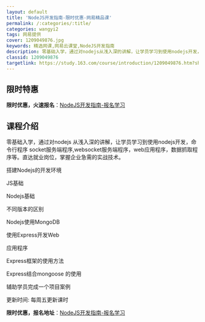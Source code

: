 ```yaml
---
layout: default
title: 'NodeJS开发指南-限时优惠-网易精品课'
permalink: /:categories/:title/
categories: wangyi2
tags: 网易提供
cover: 1209049876.jpg
keywords: 精选网课,网易云课堂,NodeJS开发指南
description: 零基础入学，通过对nodejs从浅入深的讲解，让学员学习到使用nodejs开发，命令行程序socket服务端程序,web
classid: 1209049876
targetlink: https://study.163.com/course/introduction/1209049876.htm?share=1&shareId=1025206652&utm_campaign=share&utm_medium=iphoneShare&utm_source=&utm_u=1025206652
---
```


## 限时特惠

**限时优惠，火速报名**：[NodeJS开发指南-报名学习](https://study.163.com/course/introduction/1209049876.htm?share=1&shareId=1025206652&utm_campaign=share&utm_medium=iphoneShare&utm_source=&utm_u=1025206652)

## 课程介绍

零基础入学，通过对nodejs 从浅入深的讲解，让学员学习到使用nodejs开发，命令行程序 socket服务端程序,websocket服务端程序，web应用程序，数据抓取程序等。直达就业岗位，掌握企业急需的实战技术。



搭建Nodejs的开发环境

JS基础

Nodejs基础

不同版本的区别

Nodejs使用MongoDB

使用Express开发Web

应用程序

  Express框架的使用方法

  Express结合mongoose 的使用

辅助学员完成一个项目案例



更新时间: 每周五更新课时

**限时优惠，报名地址**：[NodeJS开发指南-报名学习](https://study.163.com/course/introduction/1209049876.htm?share=1&shareId=1025206652&utm_campaign=share&utm_medium=iphoneShare&utm_source=&utm_u=1025206652)


